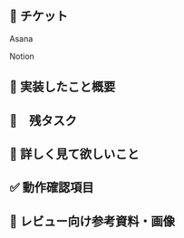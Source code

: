 ## 📝 チケット

<!-- Asana [ここにURLを入力] -->

Asana 

<!-- Notion [ここにURLを入力] -->

Notion 

## 💪 実装したこと概要


## 🏃　残タスク


## 🧐 詳しく見て欲しいこと


## ✅ 動作確認項目

<!-- 
チェックボックス形式で書いて、確認が終わったものからチェックつけるようにするとやりやすいです
 -->

## 📄 レビュー向け参考資料・画像

<!--
公式ドキュメントなど
- [タイトル](URL)
 -->
